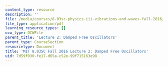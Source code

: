 ```yaml
---
content_type: resource
description: ''
file: /media/courses/8-03sc-physics-iii-vibrations-and-waves-fall-2016/7d59f030fe17d65ac52e99f715163e98_MIT8_03SCF16_hw_Lec2.pdf
file_type: application/pdf
learning_resource_types: []
ocw_type: OCWFile
parent_title: 'Lecture 2: Damped Free Oscillators'
parent_type: CourseSection
resourcetype: Document
title: 'MIT 8.03SC Fall 2016 Lecture 2: Damped Free Oscillators'
uid: 7d59f030-fe17-d65a-c52e-99f715163e98
---
```

